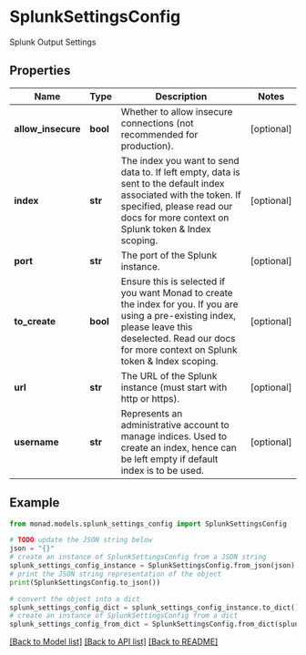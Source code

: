 # SplunkSettingsConfig

Splunk Output Settings

## Properties

Name | Type | Description | Notes
------------ | ------------- | ------------- | -------------
**allow_insecure** | **bool** | Whether to allow insecure connections (not recommended for production). | [optional] 
**index** | **str** | The index you want to send data to. If left empty, data is sent to the default index associated with the token. If specified, please read our docs for more context on Splunk token &amp; Index scoping. | [optional] 
**port** | **str** | The port of the Splunk instance. | [optional] 
**to_create** | **bool** | Ensure this is selected if you want Monad to create the index for you. If you are using a pre-existing index, please leave this deselected. Read our docs for more context on Splunk token &amp; Index scoping. | [optional] 
**url** | **str** | The URL of the Splunk instance (must start with http or https). | [optional] 
**username** | **str** | Represents an administrative account to manage indices. Used to create an index, hence can be left empty if default index is to be used. | [optional] 

## Example

```python
from monad.models.splunk_settings_config import SplunkSettingsConfig

# TODO update the JSON string below
json = "{}"
# create an instance of SplunkSettingsConfig from a JSON string
splunk_settings_config_instance = SplunkSettingsConfig.from_json(json)
# print the JSON string representation of the object
print(SplunkSettingsConfig.to_json())

# convert the object into a dict
splunk_settings_config_dict = splunk_settings_config_instance.to_dict()
# create an instance of SplunkSettingsConfig from a dict
splunk_settings_config_from_dict = SplunkSettingsConfig.from_dict(splunk_settings_config_dict)
```
[[Back to Model list]](../README.md#documentation-for-models) [[Back to API list]](../README.md#documentation-for-api-endpoints) [[Back to README]](../README.md)


